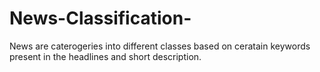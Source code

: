 # News-Classification-
News are caterogeries into different classes based on ceratain keywords present in the headlines and short description.
